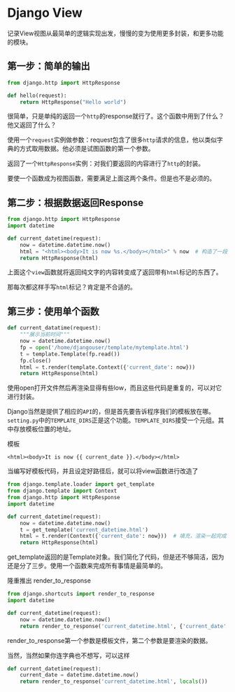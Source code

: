 # Django  View

记录View视图从最简单的逻辑实现出发，慢慢的变为使用更多封装，和更多功能的模块。

## 第一步：简单的输出

```python
from django.http import HttpResponse

def hello(request):
    return HttpResponse("Hello world")
```

很简单，只是单纯的返回一个`http`的response就行了。这个函数中用到了什么？他又返回了什么？

使用一个`request`实例做参数：request包含了很多`http`请求的信息，他以类似字典的方式取用数据。他必须是试图函数的第一个参数。

返回了一个`HttpResponse`实例：对我们要返回的内容进行了`http`的封装。

要使一个函数成为视图函数，需要满足上面这两个条件。但是也不是必须的。



## 第二步：根据数据返回Response

```python
from django.http import HttpResponse
import datetime

def current_datetime(request):
    now = datetime.datetime.now()
    html = "<html><body>It is now %s.</body></html>" % now  # 构造了一段html的响应
    return HttpResponse(html)
```

上面这个`view`函数就将返回纯文字的内容转变成了返回带有`html`标记的东西了。

那每次都这样手写`html`标记？肯定是不合适的。

## 第三步：使用单个函数

```python
def current_datatime(request):
    """展示当前时间"""
    now = datetime.datetime.now()
    fp = open('/home/djangouser/template/mytemplate.html')
    t = template.Template(fp.read())
    fp.close()
    html = t.render(template.Context({'current_date': now}))
    return HttpResponse(html)
```

使用open打开文件然后再渲染显得有些low，而且这些代码是重复的，可以对它进行封装。

Django当然是提供了相应的`API`的，但是首先要告诉程序我们的模板放在哪。`setting.py`中的`TEMPLATE_DIRS`正是这个功能。`TEMPLATE_DIRS`接受一个元组。其中存放模板位置的地址。

模板

```django
<html><body>It is now {{ current_date }}.</body></html>
```

当编写好模板代码，并且设定好路径后，就可以将view函数进行改造了

```python
from django.template.loader import get_template
from django.template import Context
from django.http import HttpResponse
import datetime

def current_datetime(request):
    now = datetime.datetime.now()
    t = get_template('current_datetime.html')
    html = t.render(Context({'current_date': now}))  # 填充，渲染一起完成
    return HttpResponse(html)
```

get_template返回的是Template对象。我们简化了代码，但是还不够简洁，因为还是分了三步。使用一个函数来完成所有事情是最简单的。

隆重推出 render_to_response

```python
from django.shortcuts import render_to_response
import datetime

def current_datetime(request):
    now = datetime.datetime.now()
    return render_to_response('current_datetime.html', {'current_date': now})
```

render_to_response第一个参数是模板文件，第二个参数是要渲染的数据。

当然，当然如果你连字典也不想写，可以这样

```python
def current_datetime(request):
    current_date = datetime.datetime.now()
    return render_to_response('current_datetime.html', locals())
```



